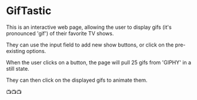 # GifTastic

This is an interactive web page, allowing the user to display gifs (it's pronounced 'gif') of their favorite TV shows. 

They can use the input field to add new show buttons, or click on the pre-existing options. 

When the user clicks on a button, the page will pull 25 gifs from 'GIPHY' in a still state. 

They can then click on the displayed gifs to animate them. 

:tv::tv::tv: